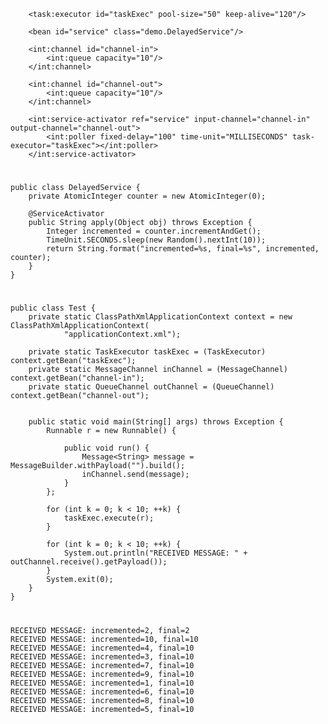         <task:executor id="taskExec" pool-size="50" keep-alive="120"/>

        <bean id="service" class="demo.DelayedService"/>

        <int:channel id="channel-in">
            <int:queue capacity="10"/>
        </int:channel>

        <int:channel id="channel-out">
            <int:queue capacity="10"/>
        </int:channel>

        <int:service-activator ref="service" input-channel="channel-in" output-channel="channel-out">
            <int:poller fixed-delay="100" time-unit="MILLISECONDS" task-executor="taskExec"></int:poller>
        </int:service-activator>


#
    public class DelayedService {
        private AtomicInteger counter = new AtomicInteger(0);

        @ServiceActivator
        public String apply(Object obj) throws Exception {
            Integer incremented = counter.incrementAndGet();
            TimeUnit.SECONDS.sleep(new Random().nextInt(10));
            return String.format("incremented=%s, final=%s", incremented, counter);
        }
    }

#
    public class Test {
        private static ClassPathXmlApplicationContext context = new ClassPathXmlApplicationContext(
                "applicationContext.xml");

        private static TaskExecutor taskExec = (TaskExecutor) context.getBean("taskExec");
        private static MessageChannel inChannel = (MessageChannel) context.getBean("channel-in");
        private static QueueChannel outChannel = (QueueChannel) context.getBean("channel-out");


        public static void main(String[] args) throws Exception {
            Runnable r = new Runnable() {

                public void run() {
                    Message<String> message = MessageBuilder.withPayload("").build();
                    inChannel.send(message);
                }
            };

            for (int k = 0; k < 10; ++k) {
                taskExec.execute(r);
            }

            for (int k = 0; k < 10; ++k) {
                System.out.println("RECEIVED MESSAGE: " + outChannel.receive().getPayload());
            }
            System.exit(0);
        }
    }
#
    RECEIVED MESSAGE: incremented=2, final=2
    RECEIVED MESSAGE: incremented=10, final=10
    RECEIVED MESSAGE: incremented=4, final=10
    RECEIVED MESSAGE: incremented=3, final=10
    RECEIVED MESSAGE: incremented=7, final=10
    RECEIVED MESSAGE: incremented=9, final=10
    RECEIVED MESSAGE: incremented=1, final=10
    RECEIVED MESSAGE: incremented=6, final=10
    RECEIVED MESSAGE: incremented=8, final=10
    RECEIVED MESSAGE: incremented=5, final=10
